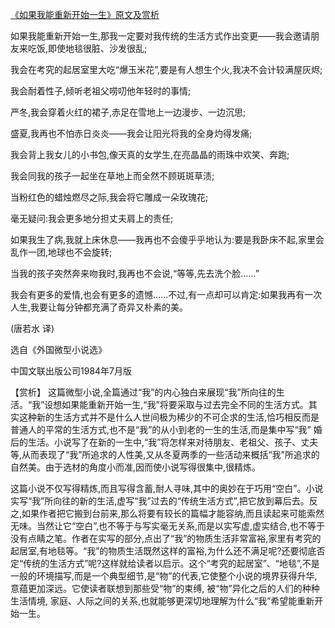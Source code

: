 [《如果我能重新开始一生》原文及赏析](https://www.vrrw.net/wx/15431.html)

如果我能重新开始一生,那我一定要对我传统的生活方式作出变更——我会邀请朋友来吃饭,即使地毯很脏、沙发很乱;

我会在考究的起居室里大吃“爆玉米花”,要是有人想生个火,我决不会计较满屋灰烬;

我会耐着性子,倾听老祖父唠叨他年轻时的事情;

严冬,我会穿着火红的裙子,赤足在雪地上一边漫步、一边沉思;

盛夏,我再也不怕赤日炎炎——我会让阳光将我的全身灼得发痛;

我会背上我女儿的小书包,像天真的女学生,在亮晶晶的雨珠中欢笑、奔跑;

我会同我的孩子一起坐在草地上而全然不顾斑斑草渍;

当粉红色的蜡烛燃尽之际,我会将它雕成一朵玫瑰花;

毫无疑问:我会更多地分担丈夫肩上的责任;

如果我生了病,我就上床休息——我再也不会傻乎乎地认为:要是我卧床不起,家里会乱作一团,地球也不会旋转;

当我的孩子突然奔来吻我时,我再也不会说,“等等,先去洗个脸……”

我会有更多的爱情,也会有更多的遗憾……不过,有一点却可以肯定:如果我再有一次人生,我要让每分钟都充满了奇异又朴素的美。

(唐若水 译)

选自《外国微型小说选》

中国文联出版公司1984年7月版



【赏析】 这篇微型小说,全篇通过“我”的内心独白来展现“我”所向往的生活。“我”设想如果能重新开始一生,“我”将要采取与过去完全不同的生活方式。其实这种新的生活方式并不是什么人世间极为稀少的不可企求的生活,恰巧相反而是普通人的平常的生活方式,也不是“我”的从小到老的一生的生活,而是集中写“我” 婚后的生活。小说写了在新的一生中,“我”将怎样来对待朋友、老祖父、孩子、丈夫等,从而表现了“我”所追求的人性美,又从冬夏两季的一些活动来概括“我”所追求的自然美。由于选材的角度小而准,因而使小说写得很集中,很精炼。

这篇小说不仅写得精炼,而且写得含蓄,耐人寻味,其中的奥妙在于巧用“空白”。小说实写“我”所向往的新的生活,虚写“我”过去的“传统生活方式”,把它放到幕后去。反之,如果作者把它搬到台前来,那么将要有较长的篇幅才能容纳,而且读起来可能索然无味。当然让它“空白”,也不等于与写实毫无关系,而是以实写虚,虚实结合,也不等于没有点睛之笔。作者在实写的部分,点出了“我”的物质生活非常富裕,家里有考究的起居室,有地毯等。“我”的物质生活既然这样的富裕,为什么还不满足呢?还要彻底否定“传统的生活方式”呢?这样就给读者以启示。这个“考究的起居室”、“地毯”,不是一般的环境描写,而是一个典型细节,是“物”的代表,它使整个小说的境界获得升华,意蕴更加深远。它使读者联想到那些受“物”的束缚, 被“物”异化之后的人们的种种生活情境, 家庭、人际之间的关系,也就能够更深切地理解为什么“我”希望能重新开始一生。

